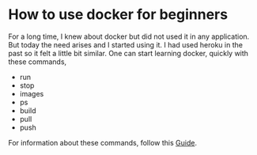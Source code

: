 # How to use docker for beginners

For a long time, I knew about docker but did not used it in any application. But today the need arises and I started using it. I had used heroku in the past so it felt a little bit similar. One can start learning docker, quickly with these commands,

- run
- stop
- images
- ps
- build
- pull
- push

For information about these commands, follow this [Guide](https://docker-curriculum.com/).
